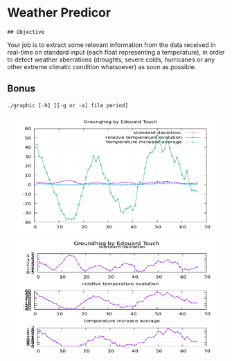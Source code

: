 
# Weather Predicor

    ## Objective

Your job is to extract some relevant information from the data received in real-time on standard input (each
float representing a temperature), in order to detect weather aberrations (droughts, severe colds, hurricanes
or any other extreme climatic condition whatsoever) as soon as possible.

## Bonus

    ./graphic [-h] [[-g or -a] file period]

<p align="center">
  <img width="460" height="270" src="https://github.com/G0nzal0zz/Weather_Predictor/blob/main/bonus/ground1.png">
</p>
<p align="center">
  <img width="460" height="270" src="https://github.com/G0nzal0zz/Weather_Predictor/blob/main/bonus/ground2.png">
</p>

